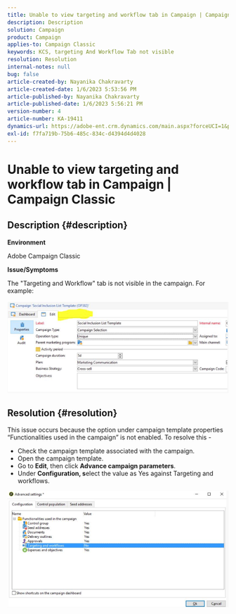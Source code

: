 ```yaml
---
title: Unable to view targeting and workflow tab in Campaign | Campaign Classic
description: Description
solution: Campaign
product: Campaign
applies-to: Campaign Classic
keywords: KCS, targeting And Workflow Tab not visible
resolution: Resolution
internal-notes: null
bug: false
article-created-by: Nayanika Chakravarty
article-created-date: 1/6/2023 5:53:56 PM
article-published-by: Nayanika Chakravarty
article-published-date: 1/6/2023 5:56:21 PM
version-number: 4
article-number: KA-19411
dynamics-url: https://adobe-ent.crm.dynamics.com/main.aspx?forceUCI=1&pagetype=entityrecord&etn=knowledgearticle&id=d629bf14-eb8d-ed11-81ac-6045bd006ce9
exl-id: f7fa719b-75b6-485c-834c-d4394d4d4028
---
```

# Unable to view targeting and workflow tab in Campaign | Campaign Classic

## Description {#description}


<b>Environment</b>

Adobe Campaign Classic

<b>Issue/Symptoms</b>

The "Targeting and Workflow" tab is not visible in the campaign. For example:
<br><br>![](assets/___d729bf14-eb8d-ed11-81ac-6045bd006ce9___.png)<br>

## Resolution {#resolution}


This issue occurs because the option under campaign template properties “Functionalities used in the campaign” is not enabled. To resolve this -

- Check the campaign template associated with the campaign.
- Open the campaign template.
- Go to <b>Edit</b>, then click <b>Advance campaign parameters</b>.
- Under <b>Configuration, s</b>elect the value as Yes against Targeting and workflows.


![](assets/f184a935-4ace-ec11-a7b5-00224809c196.png)

